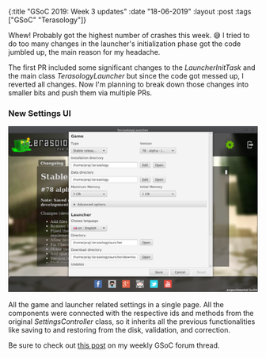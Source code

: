 {:title  "GSoC 2019: Week 3 updates"
 :date   "18-06-2019"
 :layout :post
 :tags   ["GSoC" "Terasology"]}

Whew! Probably got the highest number of crashes this week. 😅 I tried to do too many changes in the launcher's initialization phase got the code jumbled up, the main reason for my headache. <!-- more -->

The first PR included some significant changes to the _LauncherInitTask_ and the main class _TerasologyLauncher_ but since the code got messed up, I reverted all changes. Now I'm planning to break down those changes into smaller bits and push them via multiple PRs.

### New Settings UI

![Screenshot](/img/2019/scr.png)

All the game and launcher related settings in a single page. All the components were connected with the respective ids and methods from the original _SettingsController_ class, so it inherits all the previous functionalities like saving to and restoring from the disk, validation, and correction.

Be sure to check out [this post](https://forum.terasology.org/threads/gsoc-2019-terasology-launcher-4-0.2268/post-16350) on my weekly GSoC forum thread.